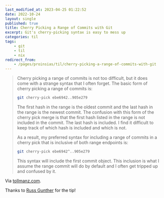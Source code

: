 ```yaml
---
last_modified_at: 2023-04-25 01:22:52
date: 2022-10-24
layout: single
published: true
title: Cherry Picking a Range of Commits with Git
excerpt: Git's cherry-picking syntax is easy to mess up
categories: til
tags:
    - git
    - til
    - nix
redirect_from:
    - /pages/proinsias/til/cherry-picking-a-range-of-commits-with-git
---
```


> Cherry picking a range of commits is not too difficult, but it does come with a strange syntax
> that I often forget. The basic form of cherry picking a range of commits is:
>
> ```bash
> git cherry-pick ebe6942..905e279
> ```
>
> The first hash in the range is the oldest commit and the last hash in the range is the newest
> commit. The confusion with this form of the cherry pick merge is that the first hash listed in
> the range is not included in the commit. The last hash is included. I find it difficult to keep
> track of which hash is included and which is not.
>
> As a result, my preferred syntax for including a range of commits in a cherry pick that is
> inclusive of both range endpoints is:
>
> ```bash
> git cherry-pick ebe6942^..905e279
> ```
>
> This syntax will include the first commit object. This inclusion is what I assume the range
> commit will do by default and I often get tripped up and confused by it.

Via [tollmanz.com](https://www.tollmanz.com/git-cherry-pick-range/).

Thanks to [Russ Gunther](https://www.linkedin.com/in/russell-gunther-a22a7a83/) for the tip!
